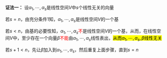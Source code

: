 **证法一：**
设$\alpha_1,\cdots,\alpha_s$是线性空间$V$中$s$个线性无关的向量

若$s=n$，由充分条件1知，$\alpha_1,\cdots,\alpha_s$是线性空间$V$的一个基

若$s<n$，由基的必要性知，$\alpha_1,\cdots,\alpha_s$<font color=red>不</font>是线性空间$V$的一个基，从而，在线性空间$V$中，至少存在一个向量$\beta$<font color=red>不能</font>由$\alpha_1,\cdots,\alpha_s$线性表出，<mark>从而$\alpha_1,\cdots,\alpha_s,\beta$线性无关</mark>

若$s+1<n$，先让$\beta$加入到$\alpha_1,\cdots,\alpha_s$，然后重复上面步骤，直到$s=n$